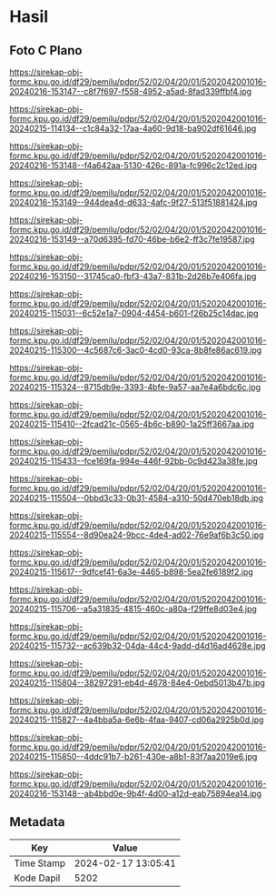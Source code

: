 # Hasil

## Foto C Plano

https://sirekap-obj-formc.kpu.go.id/df29/pemilu/pdpr/52/02/04/20/01/5202042001016-20240216-153147--c8f7f697-f558-4952-a5ad-8fad339ffbf4.jpg

https://sirekap-obj-formc.kpu.go.id/df29/pemilu/pdpr/52/02/04/20/01/5202042001016-20240215-114134--c1c84a32-17aa-4a60-9d18-ba902df61646.jpg

https://sirekap-obj-formc.kpu.go.id/df29/pemilu/pdpr/52/02/04/20/01/5202042001016-20240216-153148--f4a642aa-5130-426c-891a-fc996c2c12ed.jpg

https://sirekap-obj-formc.kpu.go.id/df29/pemilu/pdpr/52/02/04/20/01/5202042001016-20240216-153149--944dea4d-d633-4afc-9f27-513f51881424.jpg

https://sirekap-obj-formc.kpu.go.id/df29/pemilu/pdpr/52/02/04/20/01/5202042001016-20240216-153149--a70d6395-fd70-46be-b6e2-ff3c7fe19587.jpg

https://sirekap-obj-formc.kpu.go.id/df29/pemilu/pdpr/52/02/04/20/01/5202042001016-20240216-153150--31745ca0-fbf3-43a7-831b-2d26b7e406fa.jpg

https://sirekap-obj-formc.kpu.go.id/df29/pemilu/pdpr/52/02/04/20/01/5202042001016-20240215-115031--6c52e1a7-0904-4454-b601-f26b25c14dac.jpg

https://sirekap-obj-formc.kpu.go.id/df29/pemilu/pdpr/52/02/04/20/01/5202042001016-20240215-115300--4c5687c6-3ac0-4cd0-93ca-8b8fe86ac619.jpg

https://sirekap-obj-formc.kpu.go.id/df29/pemilu/pdpr/52/02/04/20/01/5202042001016-20240215-115324--8715db9e-3393-4bfe-9a57-aa7e4a6bdc6c.jpg

https://sirekap-obj-formc.kpu.go.id/df29/pemilu/pdpr/52/02/04/20/01/5202042001016-20240215-115410--2fcad21c-0565-4b6c-b890-1a25ff3667aa.jpg

https://sirekap-obj-formc.kpu.go.id/df29/pemilu/pdpr/52/02/04/20/01/5202042001016-20240215-115433--fce169fa-994e-446f-92bb-0c9d423a38fe.jpg

https://sirekap-obj-formc.kpu.go.id/df29/pemilu/pdpr/52/02/04/20/01/5202042001016-20240215-115504--0bbd3c33-0b31-4584-a310-50d470eb18db.jpg

https://sirekap-obj-formc.kpu.go.id/df29/pemilu/pdpr/52/02/04/20/01/5202042001016-20240215-115554--8d90ea24-9bcc-4de4-ad02-76e9af6b3c50.jpg

https://sirekap-obj-formc.kpu.go.id/df29/pemilu/pdpr/52/02/04/20/01/5202042001016-20240215-115617--9dfcef41-6a3e-4465-b898-5ea2fe6189f2.jpg

https://sirekap-obj-formc.kpu.go.id/df29/pemilu/pdpr/52/02/04/20/01/5202042001016-20240215-115706--a5a31835-4815-460c-a80a-f29ffe8d03e4.jpg

https://sirekap-obj-formc.kpu.go.id/df29/pemilu/pdpr/52/02/04/20/01/5202042001016-20240215-115732--ac639b32-04da-44c4-9add-d4d16ad4628e.jpg

https://sirekap-obj-formc.kpu.go.id/df29/pemilu/pdpr/52/02/04/20/01/5202042001016-20240215-115804--38297291-eb4d-4678-84e4-0ebd5013b47b.jpg

https://sirekap-obj-formc.kpu.go.id/df29/pemilu/pdpr/52/02/04/20/01/5202042001016-20240215-115827--4a4bba5a-6e6b-4faa-9407-cd06a2925b0d.jpg

https://sirekap-obj-formc.kpu.go.id/df29/pemilu/pdpr/52/02/04/20/01/5202042001016-20240215-115850--4ddc91b7-b261-430e-a8b1-83f7aa2019e6.jpg

https://sirekap-obj-formc.kpu.go.id/df29/pemilu/pdpr/52/02/04/20/01/5202042001016-20240216-153148--ab4bbd0e-9b4f-4d00-a12d-eab75894ea14.jpg


## Metadata

| Key        | Value               |
| ---------- | ------------------- |
| Time Stamp | 2024-02-17 13:05:41 |
| Kode Dapil | 5202                |



